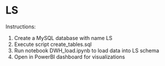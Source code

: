 # LS

Instructions:

1) Create a MySQL database with name LS
2) Execute script create_tables.sql
3) Run notebook DWH_load.ipynb to load data into LS schema
4) Open in PowerBI dashboard for visualizations
